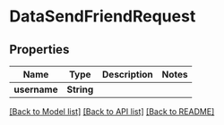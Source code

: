 # DataSendFriendRequest

## Properties

Name | Type | Description | Notes
------------ | ------------- | ------------- | -------------
**username** | **String** |  | 

[[Back to Model list]](../README.md#documentation-for-models) [[Back to API list]](../README.md#documentation-for-api-endpoints) [[Back to README]](../README.md)


